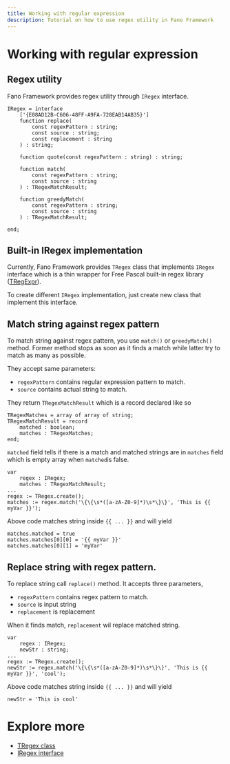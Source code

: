 ```yaml
---
title: Working with regular expression
description: Tutorial on how to use regex utility in Fano Framework
---
```


<h1 class="major">Working with regular expression</h1>

## Regex utility

Fano Framework provides regex utility through `IRegex` interface.

```
IRegex = interface
    ['{E08AD12B-C606-48FF-A9FA-728EAB14AB35}']
    function replace(
        const regexPattern : string;
        const source : string;
        const replacement : string
    ) : string;

    function quote(const regexPattern : string) : string;

    function match(
        const regexPattern : string;
        const source : string
    ) : TRegexMatchResult;

    function greedyMatch(
        const regexPattern : string;
        const source : string
    ) : TRegexMatchResult;

end;
```
## Built-in IRegex implementation

Currently, Fano Framework provides `TRegex` class that implements `IRegex` interface which is a thin wrapper for Free Pascal built-in regex library ([TRegExpr](https://regex.sorokin.engineer/en/latest/)).

To create different `IRegex` implementation, just create new class that implement this interface.

## Match string against regex pattern

To match string against regex pattern, you use `match()` or `greedyMatch()` method.
Former method stops as soon as it finds a match while latter try to match as many as possible.

They accept same parameters:

- `regexPattern` contains regular expression pattern to match.
- `source` contains actual string to match.

They return `TRegexMatchResult` which is a record declared like so

```
TRegexMatches = array of array of string;
TRegexMatchResult = record
    matched : boolean;
    matches : TRegexMatches;
end;
```

`matched` field tells if there is a match and matched strings are in `matches` field which is empty array when `matched`is false.

```
var
    regex : IRegex;
    matches : TRegexMatchResult;
...
regex := TRegex.create();
matches := regex.match('\{\{\s*([a-zA-Z0-9]*)\s*\}\}', 'This is {{ myVar }}');
```
Above code matches string inside `{{ ... }}` and will yield

```
matches.matched = true
matches.matches[0][0] = '{{ myVar }}'
matches.matches[0][1] = 'myVar'
```

## Replace string with regex pattern.

To replace string call `replace()` method. It accepts three parameters,

- `regexPattern` contains regex pattern to match.
- `source` is input string
- `replacement` is replacement

When it finds match, `replacement` wil replace matched string.

```
var
    regex : IRegex;
    newStr : string;
...
regex := TRegex.create();
newStr := regex.match('\{\{\s*([a-zA-Z0-9]*)\s*\}\}', 'This is {{ myVar }}', 'cool');
```
Above code matches string inside `{{ ... }}` and will yield

```
newStr = 'This is cool'
```

# Explore more

- [TRegex class](https://github.com/fanoframework/fano/blob/master/src/Libs/Regex/RegexImpl.pas)
- [IRegex interface](https://github.com/fanoframework/fano/blob/master/src/Libs/Regex/Contracts/RegexIntf.pas)

